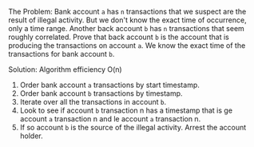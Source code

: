 The Problem:
Bank account `a` has `n` transactions that we suspect are the result of illegal activity.  But we don't know the exact time of occurrence,
only a time range. Another back account `b` has `n` transactions that seem roughly correlated. Prove that back account `b` is the account that
is producing the transactions on account `a`.  We know the exact time of the transactions for bank account `b`.

Solution:
Algorithm efficiency O(n)

1. Order bank account `a` transactions by start timestamp.
2. Order bank account `b` transactions by timestamp.
3. Iterate over all the transactions in account `b`.
4. Look to see if account `b` transaction n has a timestamp that is ge account `a` transaction n and le account `a` transaction n.
5. If so account `b` is the source of the illegal activity. Arrest the account holder.

